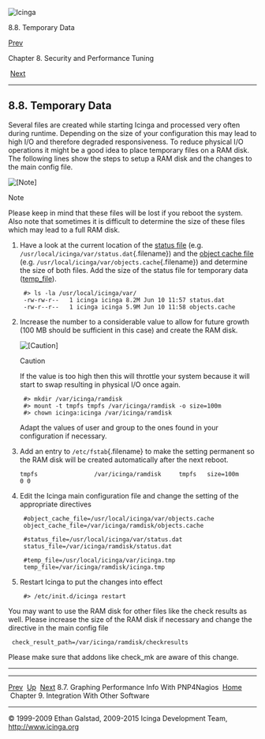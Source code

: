 ![Icinga](../images/logofullsize.png "Icinga")

8.8. Temporary Data

[Prev](perfgraphs.md) 

Chapter 8. Security and Performance Tuning

 [Next](ch09.md)

* * * * *

8.8. Temporary Data
-------------------

Several files are created while starting Icinga and processed very often
during runtime. Depending on the size of your configuration this may
lead to high I/O and therefore degraded responsiveness. To reduce
physical I/O operations it might be a good idea to place temporary files
on a RAM disk. The following lines show the steps to setup a RAM disk
and the changes to the main config file.

![[Note]](../images/note.png)

Note

Please keep in mind that these files will be lost if you reboot the
system. Also note that sometimes it is difficult to determine the size
of these files which may lead to a full RAM disk.

1.  Have a look at the current location of the [status
    file](configmain.md#configmain-status_file) (e.g.
    `/usr/local/icinga/var/status.dat`{.filename}) and the [object cache
    file](configmain.md#configmain-object_cache_file) (e.g.
    `/usr/local/icinga/var/objects.cache`{.filename}) and determine the
    size of both files. Add the size of the status file for temporary
    data ([temp\_file](configmain.md#configmain-temp_file)).

    ~~~~ {.programlisting}
     #> ls -la /usr/local/icinga/var/
     -rw-rw-r--   1 icinga icinga 8.2M Jun 10 11:57 status.dat
     -rw-r--r--   1 icinga icinga 5.9M Jun 10 11:58 objects.cache
    ~~~~

2.  Increase the number to a considerable value to allow for future
    growth (100 MB should be sufficient in this case) and create the RAM
    disk.

    ![[Caution]](../images/caution.png)

    Caution

    If the value is too high then this will throttle your system because
    it will start to swap resulting in physical I/O once again.

    ~~~~ {.programlisting}
     #> mkdir /var/icinga/ramdisk
     #> mount -t tmpfs tmpfs /var/icinga/ramdisk -o size=100m
     #> chown icinga:icinga /var/icinga/ramdisk
    ~~~~

    Adapt the values of user and group to the ones found in your
    configuration if necessary.

3.  Add an entry to `/etc/fstab`{.filename} to make the setting
    permanent so the RAM disk will be created automatically after the
    next reboot.

    ~~~~ {.programlisting}
    tmpfs                /var/icinga/ramdisk     tmpfs   size=100m        0 0
    ~~~~

4.  Edit the Icinga main configuration file and change the setting of
    the appropriate directives

    ~~~~ {.programlisting}
     #object_cache_file=/usr/local/icinga/var/objects.cache
     object_cache_file=/var/icinga/ramdisk/objects.cache

     #status_file=/usr/local/icinga/var/status.dat
     status_file=/var/icinga/ramdisk/status.dat

     #temp_file=/usr/local/icinga/var/icinga.tmp
     temp_file=/var/icinga/ramdisk/icinga.tmp
    ~~~~

5.  Restart Icinga to put the changes into effect

    ~~~~ {.programlisting}
     #> /etc/init.d/icinga restart
    ~~~~

You may want to use the RAM disk for other files like the check results
as well. Please increase the size of the RAM disk if necessary and
change the directive in the main config file

~~~~ {.programlisting}
 check_result_path=/var/icinga/ramdisk/checkresults
~~~~

Please make sure that addons like check\_mk are aware of this change.

* * * * *

  ------------------------------------------------- -------------------- ---------------------------------------------
  [Prev](perfgraphs.md)                           [Up](ch08.md)       [Next](ch09.md)
  8.7. Graphing Performance Info With PNP4Nagios    [Home](index.md)    Chapter 9. Integration With Other Software
  ------------------------------------------------- -------------------- ---------------------------------------------

© 1999-2009 Ethan Galstad, 2009-2015 Icinga Development Team,
http://www.icinga.org
